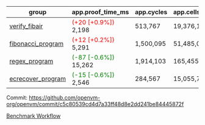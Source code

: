 | group | app.proof_time_ms | app.cycles | app.cells_used | leaf.proof_time_ms | leaf.cycles | leaf.cells_used |
| -- | -- | -- | -- | -- | -- | -- |
| [verify_fibair](https://github.com/openvm-org/openvm/blob/benchmark-results/benchmarks-pr/1303/verify_fibair-c5c80539cd4d7a33ff48d8e2dd241be84445872f.md) |<span style='color: red'>(+20 [+0.9%])</span> 2,198 |  513,767 |  19,376,191 |- | - | - |
| [fibonacci_program](https://github.com/openvm-org/openvm/blob/benchmark-results/benchmarks-pr/1303/fibonacci-c5c80539cd4d7a33ff48d8e2dd241be84445872f.md) |<span style='color: red'>(+12 [+0.2%])</span> 5,291 |  1,500,095 |  51,485,080 |- | - | - |
| [regex_program](https://github.com/openvm-org/openvm/blob/benchmark-results/benchmarks-pr/1303/regex-c5c80539cd4d7a33ff48d8e2dd241be84445872f.md) |<span style='color: green'>(-87 [-0.6%])</span> 15,262 |  1,914,103 |  165,455,373 |- | - | - |
| [ecrecover_program](https://github.com/openvm-org/openvm/blob/benchmark-results/benchmarks-pr/1303/ecrecover-c5c80539cd4d7a33ff48d8e2dd241be84445872f.md) |<span style='color: green'>(-15 [-0.6%])</span> 2,546 |  284,567 |  15,055,723 |- | - | - |


Commit: https://github.com/openvm-org/openvm/commit/c5c80539cd4d7a33ff48d8e2dd241be84445872f

[Benchmark Workflow](https://github.com/openvm-org/openvm/actions/runs/12978787829)

